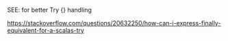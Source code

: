 
SEE: for better Try {} handling

https://stackoverflow.com/questions/20632250/how-can-i-express-finally-equivalent-for-a-scalas-try